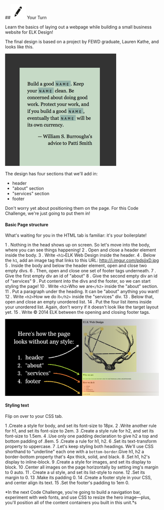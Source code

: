 ##![Your Turn](../assets/exercise.png) Your Turn

Learn the basics of laying out a webpage while building a small business website for ELK Design!

The final design is based on a project by FEWD graduate, Lauren Kathe, and looks like this.

![](../assets/elkwebdesign/layout.png)

The design has four sections that we'll add in:

* header
* "about" section
* "services" section
* footer

Don't worry yet about positioning them on the page. For this Code Challenge, we're just going to put them in!

#### Basic Page structure

What's waiting for you in the HTML tab is familiar: it's your boilerplate!

1 . Nothing in the head shows up on screen. So let's move into the body, where you can see things happening!
2 . Open and close a header element inside the body.
3 . Write `<h1>`ELK Web Design</h1> inside the header.
4 . Below the `h1`, add an image tag that links to this URL: http://i.imgur.com/pdsjjxD.jpg
5 . Inside the body and below the header element, open and close two empty divs.
6 . Then, open and close one set of footer tags underneath.
7 . Give the first empty div an id of "about"
8 . Give the second empty div an id of "services"
9 . Put content into the divs and the footer, so we can start styling the page!
10 . Write `<h2>`Who we are`</h2>` inside the "about" section.
11 . Put a paragraph under the heading. It can be "about" anything you want!
12 . Write `<h2>`How we do it`</h2>` inside the "services" div.
13 . Below that, open and close an empty unordered list.
14 . Put the four list items inside your unordered list. Again, don't worry if it doesn't look like the target layout yet.
15 . Write &copy; 2014 ELK between the opening and closing footer tags.

![](../assets/elkwebdesign/elkheader.png)

#### Styling text

Flip on over to your CSS tab.

1 .Create a style for body, and set its font-size to 18px.
2 .Write another rule for h1, and set its font-size to 2em.
3 .Create a style rule for h2, and set its font-size to 1.5em.
4 .Use only one padding declaration to give h2 a top and bottom padding of .8em.
5 .Create a rule for h1, h2.
6 .Set its text-transform property to uppercase.
7 .Let's keep styling both headings. We'll use CSS shorthand to "underline" each one with a `bottom-border`.Give h1, h2 a border-bottom property that's 4px thick, solid, and black.
8 .Set h1, h2's display to inline-block.
9 .Create a style for images, and set its display to block.
10 .Center all images on the page horizontally by setting img's margin to 0 auto.
11 . Create a ul style, and set its list-style to none.
12 .Set its margin to 0.
13 .Make its padding 0.
14 .Create a footer style in your CSS, and center align its text.
15 .Set the footer's padding to 1em 0.

*In the next Code Challenge, you're going to build a navigation bar, experiment with web fonts, and use CSS to resize the hero image—plus, you'll position all of the content containers you built in this unit.*s

